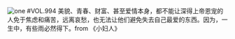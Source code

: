 ![one](http://image.wufazhuce.com/FrawM0YCff_QkWvNxmi_fRpTTSJ3)
#VOL.994
美貌、青春、财富、甚至爱情本身，都不能让深得上帝恩宠的人免于焦虑和痛苦，远离哀愁，也无法让他们避免失去自己最爱的东西。因为，一生中，有些雨必然得下。from 《小妇人》
